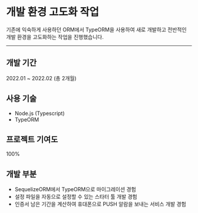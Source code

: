# 개발 환경 고도화 작업

기존에 익숙하게 사용하던 ORM에서 TypeORM을 사용하여 새로 개발하고 전반적인 개발 환경을 고도화하는 작업을 진행했습니다.

---

## 개발 기간

2022.01 ~ 2022.02 (총 2개월)

## 사용 기술

- Node.js (Typescript)
- TypeORM

## 프로젝트 기여도

100%

## 개발 부분

- SequelizeORM에서 TypeORM으로 마이그레이션 경험
- 설정 파일을 자동으로 설정할 수 있는 스타터 툴 개발 경험
- 인증서 남은 기간을 계산하여 휴대폰으로 PUSH 알람을 보내는 서비스 개발 경험
